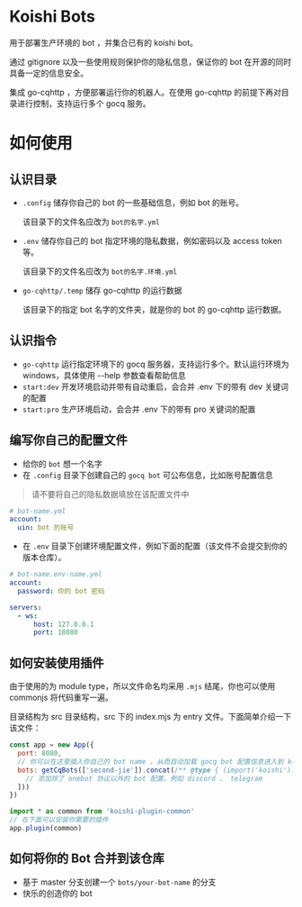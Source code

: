 # Koishi Bots

用于部署生产环境的 bot ，并集合已有的 koishi bot。

通过 gitignore 以及一些使用规则保护你的隐私信息，保证你的 bot 在开源的同时具备一定的信息安全。

集成 go-cqhttp ，方便部署运行你的机器人。在使用 go-cqhttp 的前提下再对目录进行控制，支持运行多个 gocq 服务。

# 如何使用

## 认识目录

* `.config` 储存你自己的 bot 的一些基础信息，例如 bot 的账号。

  该目录下的文件名应改为 `bot的名字.yml`

* `.env` 储存你自己的 bot 指定环境的隐私数据，例如密码以及 access token 等。

  该目录下的文件名应改为 `bot的名字.环境.yml`

* `go-cqhttp/.temp` 储存 go-cqhttp 的运行数据

  该目录下的指定 bot 名字的文件夹，就是你的 bot 的 go-cqhttp 运行数据。

## 认识指令

* `go-cqhttp` 运行指定环境下的 gocq 服务器，支持运行多个。默认运行环境为 windows，具体使用 --help 参数查看帮助信息
* `start:dev` 开发环境启动并带有自动重启，会合并 .env 下的带有 dev 关键词的配置
* `start:pro` 生产环境启动，会合并 .env 下的带有 pro 关键词的配置

## 编写你自己的配置文件

* 给你的 `bot` 想一个名字
* 在 `.config` 目录下创建自己的 `gocq bot` 可公布信息，比如账号配置信息
> 请不要将自己的隐私数据填放在该配置文件中
```yaml
# bot-name.yml
account:
  uin: bot 的账号
```
* 在 `.env` 目录下创建环境配置文件，例如下面的配置（该文件不会提交到你的版本仓库）。
```yaml
# bot-name.env-name.yml
account:
  password: 你的 bot 密码

servers:
  - ws:
      host: 127.0.0.1
      port: 18080
```

## 如何安装使用插件

由于使用的为 module type，所以文件命名均采用 `.mjs` 结尾，你也可以使用 commonjs 将代码重写一遍。

目录结构为 src 目录结构，src 下的 index.mjs 为 entry 文件。下面简单介绍一下该文件：

```js
const app = new App({
  port: 8080,
  // 你可以在这里插入你自己的 bot name ，从而自动加载 gocq bot 配置信息进入到 koishi 配置中
  bots: getCqBots(['second-jie']).concat(/** @type { (import('koishi').BotOptions)[] } */ ([
    // 添加除了 onebot 协议以外的 bot 配置，例如 discord 、 telegram
  ]))
})

import * as common from 'koishi-plugin-common'
// 在下面可以安装你需要的插件
app.plugin(common)
```

## 如何将你的 Bot 合并到该仓库

* 基于 master 分支创建一个 `bots/your-bot-name` 的分支
* 快乐的创造你的 bot
